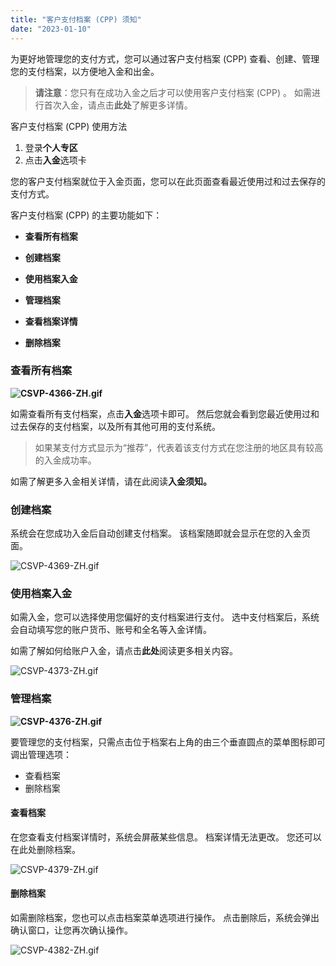 ```yaml
---
title: "客户支付档案 (CPP) 须知"
date: "2023-01-10"
---
```


为更好地管理您的支付方式，您可以通过客户支付档案 (CPP) 查看、创建、管理您的支付档案，以方便地入金和出金。

> **请注意**：您只有在成功入金之后才可以使用客户支付档案 (CPP) 。 如需进行首次入金，请点击**此处**了解更多详情。

客户支付档案 (CPP) 使用方法

1. 登录**个人专区**
2. 点击**入金**选项卡

您的客户支付档案就位于入金页面，您可以在此页面查看最近使用过和过去保存的支付方式。

客户支付档案 (CPP) 的主要功能如下：

- **查看所有档案**
- **创建档案**
- **使用档案入金**
- **管理档案**

- **查看档案详情**
- **删除档案**

### **查看所有档案**

**![CSVP-4366-ZH.gif](https://testingcf.jsdelivr.net/gh/jarlin8/OSS@main/exhelp/CSVP-4366-ZH.gif)**

如需查看所有支付档案，点击**入金**选项卡即可。 然后您就会看到您最近使用过和过去保存的支付档案，以及所有其他可用的支付系统。

> 如果某支付方式显示为“推荐”，代表着该支付方式在您注册的地区具有较高的入金成功率。

如需了解更多入金相关详情，请在此阅读**入金须知。**

### **创建档案**

系统会在您成功入金后自动创建支付档案。 该档案随即就会显示在您的入金页面。

![CSVP-4369-ZH.gif](https://testingcf.jsdelivr.net/gh/jarlin8/OSS@main/exhelp/CSVP-4369-ZH.gif)

### **使用档案入金**

如需入金，您可以选择使用您偏好的支付档案进行支付。 选中支付档案后，系统会自动填写您的账户货币、账号和全名等入金详情。

如需了解如何给账户入金，请点击**此处**阅读更多相关内容。

![CSVP-4373-ZH.gif](https://testingcf.jsdelivr.net/gh/jarlin8/OSS@main/exhelp/CSVP-4373-ZH.gif)

### **管理档案**

**![CSVP-4376-ZH.gif](https://testingcf.jsdelivr.net/gh/jarlin8/OSS@main/exhelp/CSVP-4376-ZH.gif)**

要管理您的支付档案，只需点击位于档案右上角的由三个垂直圆点的菜单图标即可调出管理选项：

- 查看档案
- 删除档案

#### **查看档案**

在您查看支付档案详情时，系统会屏蔽某些信息。 档案详情无法更改。 您还可以在此处删除档案。

![CSVP-4379-ZH.gif](https://testingcf.jsdelivr.net/gh/jarlin8/OSS@main/exhelp/CSVP-4379-ZH.gif)

#### **删除档案**

如需删除档案，您也可以点击档案菜单选项进行操作。 点击删除后，系统会弹出确认窗口，让您再次确认操作。

![CSVP-4382-ZH.gif](https://testingcf.jsdelivr.net/gh/jarlin8/OSS@main/exhelp/CSVP-4382-ZH.gif)
